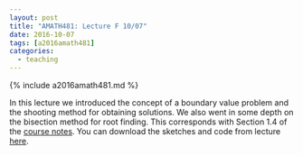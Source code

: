 ```yaml
---
layout: post
title: "AMATH481: Lecture F 10/07"
date: 2016-10-07
tags: [a2016amath481]
categories:
  - teaching
---
```


{% include a2016amath481.md %}

In this lecture we introduced the concept of a boundary
value problem and the shooting method for obtaining
solutions. We also went in some depth on the bisection
method for root finding. This corresponds with Section 
1.4 of the [course notes](/assets/courses/uw-amath-481-a-2016/581-notes-kutz.pdf). You can download
the sketches and code from lecture [here](/assets/courses/uw-amath-481-a-2016/lec-10-07.zip).
